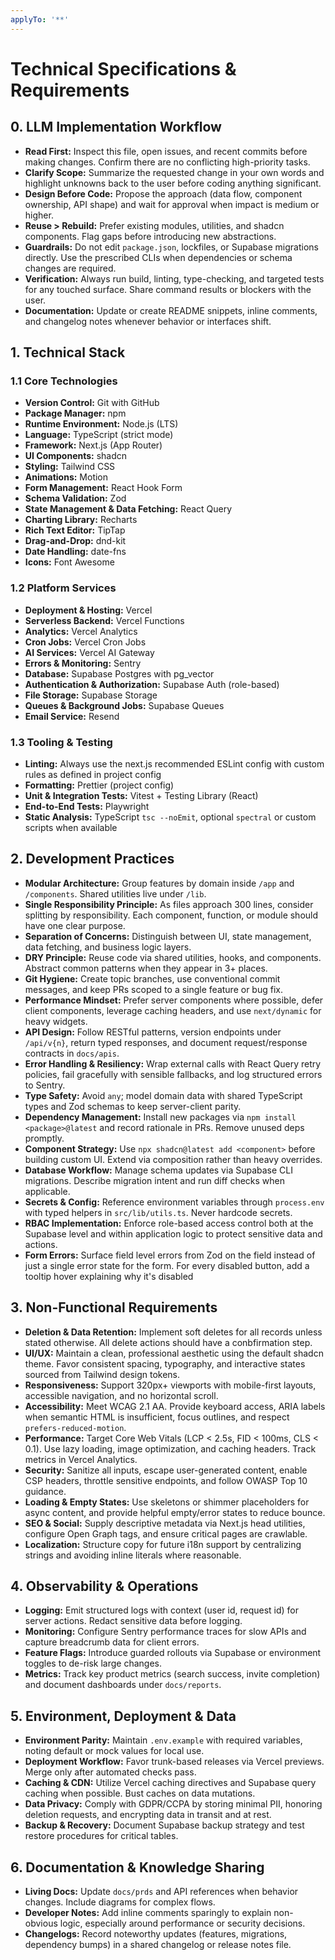 ```yaml
---
applyTo: '**'
---
```


# **Technical Specifications & Requirements**

## **0. LLM Implementation Workflow**

- **Read First:** Inspect this file, open issues, and recent commits before making changes. Confirm there are no conflicting high-priority tasks.
- **Clarify Scope:** Summarize the requested change in your own words and highlight unknowns back to the user before coding anything significant.
- **Design Before Code:** Propose the approach (data flow, component ownership, API shape) and wait for approval when impact is medium or higher.
- **Reuse > Rebuild:** Prefer existing modules, utilities, and shadcn components. Flag gaps before introducing new abstractions.
- **Guardrails:** Do not edit `package.json`, lockfiles, or Supabase migrations directly. Use the prescribed CLIs when dependencies or schema changes are required.
- **Verification:** Always run build, linting, type-checking, and targeted tests for any touched surface. Share command results or blockers with the user.
- **Documentation:** Update or create README snippets, inline comments, and changelog notes whenever behavior or interfaces shift.

## **1. Technical Stack**

### **1.1 Core Technologies**

- **Version Control:** Git with GitHub
- **Package Manager:** npm
- **Runtime Environment:** Node.js (LTS)
- **Language:** TypeScript (strict mode)
- **Framework:** Next.js (App Router)
- **UI Components:** shadcn
- **Styling:** Tailwind CSS
- **Animations:** Motion
- **Form Management:** React Hook Form
- **Schema Validation:** Zod
- **State Management & Data Fetching:** React Query
- **Charting Library:** Recharts
- **Rich Text Editor:** TipTap
- **Drag-and-Drop:** dnd-kit
- **Date Handling:** date-fns
- **Icons:** Font Awesome

### **1.2 Platform Services**

- **Deployment & Hosting:** Vercel
- **Serverless Backend:** Vercel Functions
- **Analytics:** Vercel Analytics
- **Cron Jobs:** Vercel Cron Jobs
- **AI Services:** Vercel AI Gateway
- **Errors & Monitoring:** Sentry
- **Database:** Supabase Postgres with pg_vector
- **Authentication & Authorization:** Supabase Auth (role-based)
- **File Storage:** Supabase Storage
- **Queues & Background Jobs:** Supabase Queues
- **Email Service:** Resend

### **1.3 Tooling & Testing**

- **Linting:** Always use the next.js recommended ESLint config with custom rules as defined in project config
- **Formatting:** Prettier (project config)
- **Unit & Integration Tests:** Vitest + Testing Library (React)
- **End-to-End Tests:** Playwright
- **Static Analysis:** TypeScript `tsc --noEmit`, optional `spectral` or custom scripts when available

## **2. Development Practices**

- **Modular Architecture:** Group features by domain inside `/app` and `/components`. Shared utilities live under `/lib`.
- **Single Responsibility Principle:** As files approach 300 lines, consider splitting by responsibility. Each component, function, or module should have one clear purpose.
- **Separation of Concerns:** Distinguish between UI, state management, data fetching, and business logic layers.
- **DRY Principle:** Reuse code via shared utilities, hooks, and components. Abstract common patterns when they appear in 3+ places.
- **Git Hygiene:** Create topic branches, use conventional commit messages, and keep PRs scoped to a single feature or bug fix.
- **Performance Mindset:** Prefer server components where possible, defer client components, leverage caching headers, and use `next/dynamic` for heavy widgets.
- **API Design:** Follow RESTful patterns, version endpoints under `/api/v{n}`, return typed responses, and document request/response contracts in `docs/apis`.
- **Error Handling & Resiliency:** Wrap external calls with React Query retry policies, fail gracefully with sensible fallbacks, and log structured errors to Sentry.
- **Type Safety:** Avoid `any`; model domain data with shared TypeScript types and Zod schemas to keep server-client parity.
- **Dependency Management:** Install new packages via `npm install <package>@latest` and record rationale in PRs. Remove unused deps promptly.
- **Component Strategy:** Use `npx shadcn@latest add <component>` before building custom UI. Extend via composition rather than heavy overrides.
- **Database Workflow:** Manage schema updates via Supabase CLI migrations. Describe migration intent and run diff checks when applicable.
- **Secrets & Config:** Reference environment variables through `process.env` with typed helpers in `src/lib/utils.ts`. Never hardcode secrets.
- **RBAC Implementation:** Enforce role-based access control both at the Supabase level and within application logic to protect sensitive data and actions.
- **Form Errors:** Surface field level errors from Zod on the field instead of just a single error state for the form. For every disabled button, add a tooltip hover explaining why it's disabled

## **3. Non-Functional Requirements**

- **Deletion & Data Retention:** Implement soft deletes for all records unless stated otherwise. All delete actions should have a conbfirmation step.
- **UI/UX:** Maintain a clean, professional aesthetic using the default shadcn theme. Favor consistent spacing, typography, and interactive states sourced from Tailwind design tokens.
- **Responsiveness:** Support 320px+ viewports with mobile-first layouts, accessible navigation, and no horizontal scroll.
- **Accessibility:** Meet WCAG 2.1 AA. Provide keyboard access, ARIA labels when semantic HTML is insufficient, focus outlines, and respect `prefers-reduced-motion`.
- **Performance:** Target Core Web Vitals (LCP < 2.5s, FID < 100ms, CLS < 0.1). Use lazy loading, image optimization, and caching headers. Track metrics in Vercel Analytics.
- **Security:** Sanitize all inputs, escape user-generated content, enable CSP headers, throttle sensitive endpoints, and follow OWASP Top 10 guidance.
- **Loading & Empty States:** Use skeletons or shimmer placeholders for async content, and provide helpful empty/error states to reduce bounce.
- **SEO & Social:** Supply descriptive metadata via Next.js head utilities, configure Open Graph tags, and ensure critical pages are crawlable.
- **Localization:** Structure copy for future i18n support by centralizing strings and avoiding inline literals where reasonable.

## **4. Observability & Operations**

- **Logging:** Emit structured logs with context (user id, request id) for server actions. Redact sensitive data before logging.
- **Monitoring:** Configure Sentry performance traces for slow APIs and capture breadcrumb data for client errors.
- **Feature Flags:** Introduce guarded rollouts via Supabase or environment toggles to de-risk large changes.
- **Metrics:** Track key product metrics (search success, invite completion) and document dashboards under `docs/reports`.

## **5. Environment, Deployment & Data**

- **Environment Parity:** Maintain `.env.example` with required variables, noting default or mock values for local use.
- **Deployment Workflow:** Favor trunk-based releases via Vercel previews. Merge only after automated checks pass.
- **Caching & CDN:** Utilize Vercel caching directives and Supabase query caching when possible. Bust caches on data mutations.
- **Data Privacy:** Comply with GDPR/CCPA by storing minimal PII, honoring deletion requests, and encrypting data in transit and at rest.
- **Backup & Recovery:** Document Supabase backup strategy and test restore procedures for critical tables.

## **6. Documentation & Knowledge Sharing**

- **Living Docs:** Update `docs/prds` and API references when behavior changes. Include diagrams for complex flows.
- **Developer Notes:** Add inline comments sparingly to explain non-obvious logic, especially around performance or security decisions.
- **Changelogs:** Record noteworthy updates (features, migrations, dependency bumps) in a shared changelog or release notes file.
